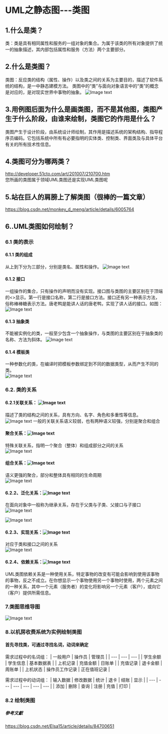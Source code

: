 # UML之静态图---类图

## 1.什么是类？
类：类是具有相同属性和服务的一组对象的集合。为属于该类的所有对象提供了统一的抽象描述，其内部包括属性和服务（方法）两个主要部分。
 
## 2.什么是类图？
类图：反应类的结构（属性、操作）以及类之间的关系为主要目的，描述了软件系统的结构，是一中静态建模方法。
类图中的“类”与面向对象语言中的“类”的概念是对应的，是对现实世界中事物的抽象。
![Image text](image/image1.png)

## 3.用例图后面为什么是画类图，而不是其他图，类图产生于什么阶段，由谁来绘制，类图它的作用是什么？
类图产生于设计阶段，由系统设计师绘制，其作用是描述系统的架构结构、指导程序员编码。它包括系统中所有有必要指明的实体类、控制类、界面类及与具体平台有关的所有技术性信息。

## 4.类图可分为哪两类？
http://developer.51cto.com/art/201007/210700.htm            
您所画的类图属于领域UML类图还是实现UML类图呢

## 5.站在巨人的肩膀上了解类图（很棒的一篇文章）
https://blog.csdn.net/monkey_d_meng/article/details/6005764

## 6..UML类图如何绘制？

### 6.1 类的表示

#### 6.1.1 类的组成
从上到下分为三部分，分别是类名、属性和操作。
![Image text](image/image2.png)

#### 6.1.2 接口
一组操作的集合，只有操作的声明而没有实现。接口图与类图的主要区别在于顶端的<<interface>>显示。第一行是接口名称，第二行是接口方法。接口还有另一种表示方法，俗称棒棒糖表示方法。唐老鸭是能讲人话的唐老鸭，实现了讲人话的接口。如图：
![Image text](image/image3.png)

#### 6.1.3 抽象类
不能被实例化的类，一般至少包含一个抽象操作，与类图的主要区别在于抽象类的名称、方法为斜体。
![Image text](image/image4.png)

#### 6.1.4 模板类
一种参数化的类，在编译时把模板参数绑定到不同的数据类型，从而产生不同的类。  
![Image text](image/image5.png)

### 6.2. 类的关系 

#### 6.2.1关联关系： ![Image text](image/image6-1.png)
描述了类的结构之间的关系，具有方向、名字、角色和多重性等信息。                          
![Image text](image/image6-2.png)
一般的关联关系语义较弱，也有两种语义较强，分别是聚合和组合                  


#### 聚合关系：![Image text](image/image7-1.png)
特殊关联关系，指明一个聚合（整体）和组成部分之间的关系                       
![Image text](image/image7-2.png)

#### 组合关系：![Image text](image/image8-1.png)
语义更强的聚合，部分和整体具有相同的生命周期                              
![Image text](image/image8-2.png)

#### 6.2.2、泛化关系：![Image text](image/image9-1.png)
在面向对象中一般称为继承关系，存在于父类与子类、父接口与子接口                   
![Image text](image/image9-2.png)

![Image text](image/image9-3.png)

#### 6.2.3、实现关系：![Image text](image/image10-1.png)
 对应于类和接口之间的关系    
 ![Image text](image/image10-2.png)

#### 6.2.4、依赖关系：![Image text](image/image11.png)
UML类图依赖关系是一种使用关系，特定事物的改变有可能会影响到使用该事物的事物，反之不成立。在你想显示一个事物使用另一个事物时使用，两个元素之间的一种关系，其中一个元素（服务者）的变化将影响另一个元素（客户），或向它（客户）提供所需信息。

### 7.类图思维导图
![Image text](image/image12.png)

### 8.以机房收费系统为实例绘制类图

#### 首先寻找类，可通过寻找名词，动词来确定
需求过程中的名词组：
| 一般用户 | 操作员 | 管理员 |
| --- | --- | --- | 
| 学生余额 | 学生信息 | 基本数据表 |
| 上机记录 | 充值金额 | 日账单 |
| 充值记录 | 退卡金额 | 周账单 |
| 上机状态 | 操作员工作记录 | 正在值班记录 |

需求过程中的动词组：
| 输入数据 | 修改数据 | 统计 | 退卡 | 结账 | 显示 |
| --- | --- | --- | --- | --- | --- |
| 添加 | 删除 | 查询 | 注册 | 充值 | 打印 |

### 8.2 绘制类图


##### 參考文獻
https://blog.csdn.net/Elsa15/article/details/84700651
